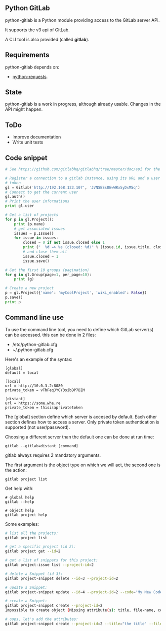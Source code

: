 ## Python GitLab

python-gitlab is a Python module providing access to the GitLab server API.

It supports the v3 api of GitLab.

A CLI tool is also provided (called **gitlab**).

## Requirements

python-gitlab depends on:

* [python-requests](http://docs.python-requests.org/en/latest/).

## State

python-gitlab is a work in progress, although already usable. Changes in the API might happen.

## ToDo

* Improve documentation
* Write unit tests

## Code snippet

`````python
# See https://github.com/gitlabhq/gitlabhq/tree/master/doc/api for the source.

# Register a connection to a gitlab instance, using its URL and a user private
# token
gl = Gitlab('http://192.168.123.107', 'JVNSESs8EwWRx5yDxM5q')
# Connect to get the current user
gl.auth()
# Print the user informations
print gl.user

# Get a list of projects
for p in gl.Project():
    print (p.name)
    # get associated issues
    issues = p.Issue()
    for issue in issues:
        closed = 0 if not issue.closed else 1
        print ("  %d => %s (closed: %d)" % (issue.id, issue.title, closed))
        # and close them all
        issue.closed = 1
        issue.save()

# Get the first 10 groups (pagination)
for g in gl.Group(page=1, per_page=10):
    print (g)

# Create a new project
p = gl.Project({'name': 'myCoolProject', 'wiki_enabled': False})
p.save()
print p
`````

## Command line use

To use the command line tool, you need to define which GitLab server(s) can be
accessed. this can be done in 2 files:

* /etc/python-gitlab.cfg
* ~/.python-gitlab.cfg

Here's an example of the syntax:

`````
[global]
default = local

[local]
url = http://10.0.3.2:8080
private_token = vTbFeqJYCY3sibBP7BZM

[distant]
url = https://some.whe.re
private_token = thisisaprivatetoken
`````

The [global] section define which server is accesed by default.
Each other section defines how to access a server. Only private token
authentication is supported (not user/password).

Choosing a different server than the default one can be done at run time:

`````
gitlab --gitlab=distant [command]
`````

gitlab always requires 2 mandatory arguments.

The first argument is the object type on which we will act, the second one is
the action:

`````
gitlab project list
`````

Get help with:

`````
# global help
gitlab --help

# object help
gitlab project help
`````

Some examples:

`````bash
# list all the projects:
gitlab project list

# get a specific project (id 2):
gitlab project get --id=2

# get a list of snippets for this project:
gitlab project-issue list --project-id=2

# delete a Snippet (id 3):
gitlab project-snippet delete --id=3 --project-id=2

# update a Snippet:
gitlab project-snippet update --id=4 --project-id=2 --code="My New Code"

# create a Snippet:
gitlab project-snippet create --project-id=2
Impossible to create object (Missing attribute(s): title, file-name, code)

# oops, let's add the attributes:
gitlab project-snippet create --project-id=2 --title="the title" --file-name="the name" --code="the code"
`````
